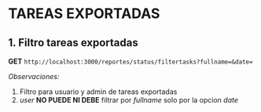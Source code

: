# TAREAS EXPORTADAS

## 1. Filtro tareas exportadas

**GET** `http://localhost:3000/reportes/status/filtertasks?fullname=&date=`


*Observaciones:*
1. Filtro para usuario y admin de tareas exportadas
2. _user_ **NO PUEDE NI DEBE** filtrar por _fullname_ solo por la opcion *date*
